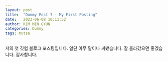 ```yaml
---
layout: post
title:  "Dummy Post 7 - My First Posting"
date:   2023-06-08 10:11:52
author: KIM MIN GYUN
categories: Dummy
tags: mutsa
---
```


저의 첫 깃헙 블로그 포스팅입니다.
일단 아무 말이나 써봤습니다.
잘 올라갔으면 좋겠습니다.
감사합니다.
